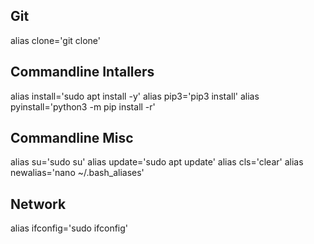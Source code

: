 ## Git
alias clone='git clone'

## Commandline Intallers
alias install='sudo apt install -y'
alias pip3='pip3 install'
alias pyinstall='python3 -m pip install -r'

## Commandline Misc
alias su='sudo su'
alias update='sudo apt update'
alias cls='clear'
alias newalias='nano ~/.bash_aliases'

## Network
alias ifconfig='sudo ifconfig'